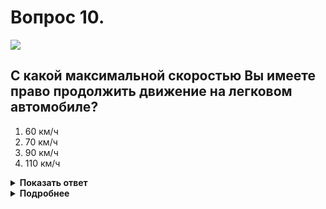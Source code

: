 # Вопрос 10.

![](https://s.drom.ru/i24227/pdd/tickets/2016/1542608504.jpg)

## С какой максимальной скоростью Вы имеете право продолжить движение на легковом автомобиле?

1. 60 км/ч
2. 70 км/ч
3. 90 км/ч
4. 110 км/ч

<details>
<summary><b>Показать ответ</b></summary>
Правильный ответ: 3
</details>
<details>
<summary><b>Подробнее</b></summary>
Наименование населённого пункта обозначено знаком с синим фоном. Это значит, на данном участке дороги не действуют пункты Правил, устанавливающие порядок движения в населённых пунктах. Можете продолжить движение со скоростью не более 90 км/ч.
(«Дорожные знаки», пункт 10.3 ПДД)
</details>
